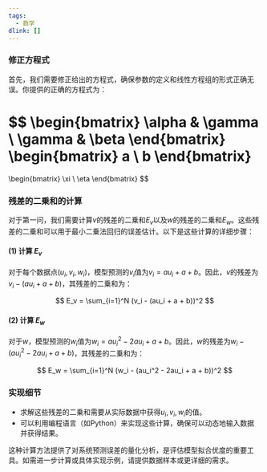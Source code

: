```yaml
---
tags:
  - 数学
dlink: []
---
```

### 修正方程式

首先，我们需要修正给出的方程式，确保参数的定义和线性方程组的形式正确无误。你提供的正确的方程式为：

$$
\begin{bmatrix}
\alpha & \gamma \\
\gamma & \beta
\end{bmatrix}
\begin{bmatrix}
a \\
b
\end{bmatrix}
=
\begin{bmatrix}
\xi \\
\eta
\end{bmatrix}
$$

### 残差的二乗和的计算

对于第一问，我们需要计算$v$的残差的二乗和$E_v$以及$w$的残差的二乗和$E_w$。这些残差的二乗和可以用于最小二乗法回归的误差估计。以下是这些计算的详细步骤：

#### (1) 计算 $E_v$

对于每个数据点$(u_i, v_i, w_i)$，模型预测的$v_i$值为$v_i = au_i + a + b$。因此，$v$的残差为$v_i - (au_i + a + b)$，其残差的二乗和为：

$$
E_v = \sum_{i=1}^N (v_i - (au_i + a + b))^2
$$

#### (2) 计算 $E_w$

对于$w$，模型预测的$w_i$值为$w_i = au_i^2 - 2au_i + a + b$。因此，$w$的残差为$w_i - (au_i^2 - 2au_i + a + b)$，其残差的二乗和为：

$$
E_w = \sum_{i=1}^N (w_i - (au_i^2 - 2au_i + a + b))^2
$$

### 实现细节

- 求解这些残差的二乗和需要从实际数据中获得$u_i, v_i, w_i$的值。
- 可以利用编程语言（如Python）来实现这些计算，确保可以动态地输入数据并获得结果。

这种计算方法提供了对系统预测误差的量化分析，是评估模型拟合优度的重要工具。如需进一步计算或具体实现示例，请提供数据样本或更详细的需求。